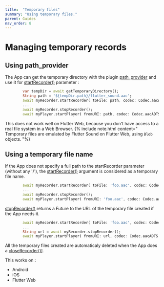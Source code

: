 ```yaml
---
title:  "Temporary files"
summary: "Using temporary files."
parent: Guides
nav_order: 8
---
```

# Managing temporary records

## Using path_provider

The App can get the temporary directory with the plugin [path_provider](https://pub.dev/packages/path_provider) and use it for [startRecorder()](/api/public_flutter_sound_recorder/FlutterSoundRecorder/startRecorder.html) parameter :

```dart
        var tempDir = await getTemporaryDirectory();
        String path = '${tempDir.path}/flutter_sound.aac';
        await myRecorder.startRecorder( toFile: path, codec: Codec.aacADTS );
        ...
        await myRecorder.stopRecorder();
        await myPlayer.startPlayer( fromURI: path, codec: Codec.aacADTS );
```

This does not work well on Flutter Web, because you don't have access to a real file system in a Web Browser.
{% include note.html content="
Temporary files are emulated by Flutter Sound on Flutter Web, using `Blob` objects.
"%}


## Using a temporary file name

If the App does not specify a full path to the startRecorder parameter (without any '/'),
the [startRecorder()](/tau/fs/api/public_flutter_sound_recorder/FlutterSoundRecorder/startRecorder.html) argument is considered as a temporary file name.

```dart
        await myRecorder.startRecorder( toFile: 'foo.aac', codec: Codec.aacADTS ); // Without any slash '/'.
        ...
        await myRecorder.stopRecorder();
        await myPlayer.startPlayer( fromURI: 'foo.aac', codec: Codec.aacADTS );
```

[stopRecorder()](/tau/fs/api/public_flutter_sound_recorder/FlutterSoundRecorder/stopRecorder.html) returns a Future to the URL of the temporary file created if the App needs it.

```dart
        await myRecorder.startRecorder( toFile: 'foo.aac', codec: Codec.aacADTS ); // Without any slash '/'.
        ...
        String url = await myRecorder.stopRecorder();
        await myPlayer.startPlayer( fromURI: url, codec: Codec.aacADTS );
```

All the temporary files created are automaticaly deleted when the App does a [closeRecorder()](/tau/fs/api/public_flutter_sound_recorder/FlutterSoundRecorder/closeRecorder.html)].

This works on :
- Android
- iOS
- Flutter Web